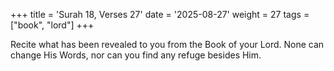 +++
title = 'Surah 18, Verses 27'
date = '2025-08-27'
weight = 27
tags = ["book", "lord"]
+++

Recite what has been revealed to you from the Book of your Lord. None can change His Words, nor can you find any refuge besides Him.
